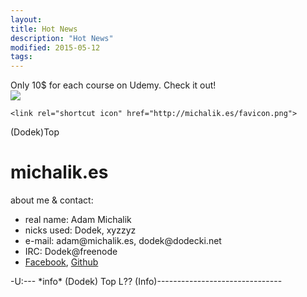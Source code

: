 ```yaml
---
layout:
title: Hot News
description: "Hot News"
modified: 2015-05-12
tags: 
---
```


Only 10$ for each course on Udemy. Check it out!
<br>
<a href="https://www.udemy.com/courses"><img src="https://udemy-images.udemy.com/hellobar_banner/1260x242/3418_9c93.jpg"></a>

<!DOCTYPE html PUBLIC "-//W3C//DTD XHTML 1.0 Strict//EN" "http://www.w3.org/TR/xhtml1/DTD/xhtml1-strict.dtd">
<!-- saved from url=(0019)http://michalik.es/ -->
<html><head><meta http-equiv="Content-Type" content="text/html; charset=UTF-8">
    <title>(Dodek)Top</title>
    <style type="text/css" media="all">
      @import "style.css";
    </style>
    
    <link rel="shortcut icon" href="http://michalik.es/favicon.png">
  <style type="text/css"></style></head>
  <body cz-shortcut-listen="true">
    <div id="article" class="main">
      <div class="article_text">
	<p class="node_name">(Dodek)Top</p>
	<h1>michalik.es</h1>
	<p>about me &amp; contact:</p>
	<ul>
	  <li>real name: Adam Michalik</li>
	  <li>nicks used: Dodek, xyzzyz</li>
	  <li>e-mail: adam@michalik.es, dodek@dodecki.net</li>
	  <li>IRC: Dodek@freenode</li>
	  <li><a href="https://www.facebook.com/xyzzyz">Facebook</a>, <a href="https://github.com/xyzzyz">Github</a></li>
	</ul>
      </div>
    </div>     
    <div class="modeline bottom-most">
      <span class="modeline_trivia">-U:---</span>
      <span class="modeline_name">*info* (Dodek)</span>
      <span class="modeline_trivia">Top L?? (Info)-------------------------------</span>
    </div>
    <div id="minibuffer">
    </div>

  

</body></html>

